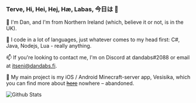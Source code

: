<!--
**dandabs/dandabs** is a ✨ _special_ ✨ repository because its `README.md` (this file) appears on your GitHub profile.

Here are some ideas to get you started:

- 🔭 I’m currently working on ...
- 🌱 I’m currently learning ...
- 👯 I’m looking to collaborate on ...
- 🤔 I’m looking for help with ...
- 💬 Ask me about ...
- 📫 How to reach me: ...
- 😄 Pronouns: ...
- ⚡ Fun fact: ...
-->
### Terve, Hi, Hei, Hej, Hæ, Labas, 今日は 👋

🌱​  I'm Dan, and I'm from Northern Ireland (which, believe it or not, is in the UK).

🔭​  I code in a lot of languages, just whatever comes to my head first: C#, Java, Nodejs, Lua - really anything.

📫​  If you're looking to contact me, I'm on Discord at dandabs#2088 or email at itseni@dandabs.fi.

👯​  My main project is my iOS / Android Minecraft-server app, Vesisika, which you can find more about ~~[here](https://vesisika.app)~~ nowhere – abandoned.

![Github Stats](https://github-readme-stats.vercel.app/api?username=dandabs&count_private=true&show_icons=true&theme=ayu-mirage&hide=stars,issues,contribs)
